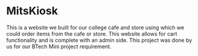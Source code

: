 # MitsKiosk
 
This is a website we built for our college cafe and store using which we could order items from the cafe or store. This website allows for cart functionality and is complete with an admin side. This project was done by us for our BTech Mini project requirement.
